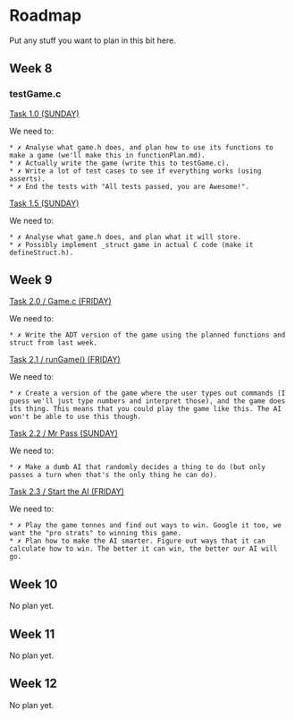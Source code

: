 # Roadmap
Put any stuff you want to plan in this bit here.

## Week 8
### testGame.c
[Task 1.0 (SUNDAY)](https://www.openlearning.com/courses/enhancedcomputing/Activities/TestgameC)

We need to:

	* ✗ Analyse what game.h does, and plan how to use its functions to make a game (we'll make this in functionPlan.md).
	* ✗ Actually write the game (write this to testGame.c).
	* ✗ Write a lot of test cases to see if everything works (using asserts).
	* ✗ End the tests with "All tests passed, you are Awesome!".

[Task 1.5 (SUNDAY)](https://www.openlearning.com/courses/enhancedcomputing/Activities/DesignTheStructGameInGameC)

We need to:

	* ✗ Analyse what game.h does, and plan what it will store.
	* ✗ Possibly implement _struct game in actual C code (make it defineStruct.h).

## Week 9

[Task 2.0 / Game.c (FRIDAY)](https://www.openlearning.com/courses/enhancedcomputing/Activities/GameC)

We need to:

	* ✗ Write the ADT version of the game using the planned functions and struct from last week.
	
[Task 2.1 / runGame() (FRIDAY)](https://www.openlearning.com/courses/enhancedcomputing/Activities/RungameFunction)

We need to:

	* ✗ Create a version of the game where the user types out commands (I guess we'll just type numbers and interpret those), and the game does its thing. This means that you could play the game like this. The AI won't be able to use this though.
	
[Task 2.2 / Mr Pass (SUNDAY)](https://www.openlearning.com/courses/enhancedcomputing/Activities/MrPass)

We need to:

	* ✗ Make a dumb AI that randomly decides a thing to do (but only passes a turn when that's the only thing he can do).

[Task 2.3 / Start the AI (FRIDAY)](https://www.openlearning.com/courses/enhancedcomputing/Activities/StartTheMechanicalTurk)

We need to:

 	* ✗ Play the game tonnes and find out ways to win. Google it too, we want the "pro strats" to winning this game.
	* ✗ Plan how to make the AI smarter. Figure out ways that it can calculate how to win. The better it can win, the better our AI will go.

## Week 10

No plan yet.

## Week 11

No plan yet.

## Week 12

No plan yet.
